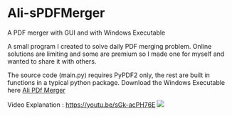 # Ali-sPDFMerger
A PDF merger with GUI and with Windows Executable 

A small program I created to solve daily PDF merging problem. Online solutions are limiting and some are premium so I made one for myself and wanted to share it with others.


The source code (main.py) requires PyPDF2 only, the rest are built in functions in a typical python package. 
Download the Windows Executable here [Ali PDf Merger](https://github.com/iamAliAsgharKhan/Ali-sPDFMerger/blob/master/main.exe) 


Video Explanation : https://youtu.be/sGk-acPH76E
![](https://github.com/iamAliAsgharKhan/Ali-sPDFMerger/blob/master/explanation.gif)
